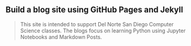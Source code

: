 ## Build a blog site using GitHub Pages and Jekyll
> This site is intended to support Del Norte San Diego Computer Science classes.  The blogs focus on learning Python using Jupyter Notebooks and Markdown Posts.
